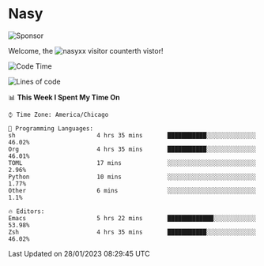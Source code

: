 # Nasy

<!--
<p align="center">
<img height="200" src="https://github-readme-stats.vercel.app/api?username=nasyxx&count_private=true&show_icons=true&theme=dracula&include_all_commits=true"/>
<img height="200" src="https://github-readme-stats.vercel.app/api/top-langs/?username=nasyxx&theme=dracula&hide=html,jupyter+notebook&count_private=true&show_icons=true"/>
</p>

  
----------------
-->

![Sponsor](https://img.shields.io/static/v1.svg?label=Sponsor&message=%E2%9D%A4&logo=GitHub&style=flat&color=pink)
 
Welcome, the ![nasyxx visitor counter](https://count.getloli.com/get/@nasyxx?theme=rule34)th vistor!
 
<!--START_SECTION:waka-->
![Code Time](http://img.shields.io/badge/Code%20Time-3%2C133%20hrs%2031%20mins-blue)

![Lines of code](https://img.shields.io/badge/From%20Hello%20World%20I%27ve%20Written-5%20Million%20lines%20of%20code-blue)

📊 **This Week I Spent My Time On** 

```text
⌚︎ Time Zone: America/Chicago

💬 Programming Languages: 
sh                       4 hrs 35 mins       ███████████░░░░░░░░░░░░░░   46.02% 
Org                      4 hrs 35 mins       ███████████░░░░░░░░░░░░░░   46.01% 
TOML                     17 mins             ░░░░░░░░░░░░░░░░░░░░░░░░░   2.96% 
Python                   10 mins             ░░░░░░░░░░░░░░░░░░░░░░░░░   1.77% 
Other                    6 mins              ░░░░░░░░░░░░░░░░░░░░░░░░░   1.1%

🔥 Editors: 
Emacs                    5 hrs 22 mins       █████████████░░░░░░░░░░░░   53.98% 
Zsh                      4 hrs 35 mins       ███████████░░░░░░░░░░░░░░   46.02%

```


 Last Updated on 28/01/2023 08:29:45 UTC
<!--END_SECTION:waka-->

<!-- ![visitors](https://visitor-badge.laobi.icu/badge?page_id=nasyxx.nasyxx) -->
